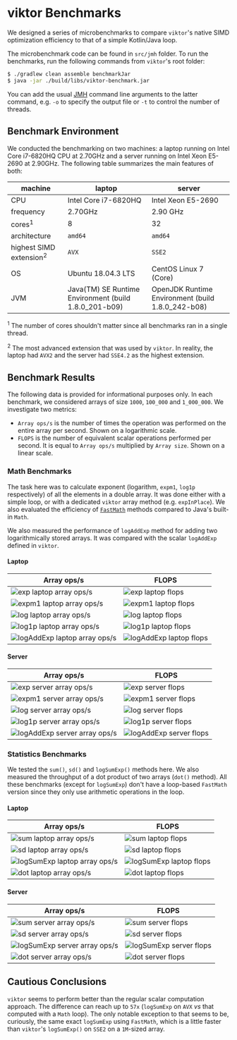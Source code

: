 # viktor Benchmarks

We designed a series of microbenchmarks to compare `viktor`'s
native SIMD optimization efficiency to that of a simple Kotlin/Java loop.

The microbenchmark code can be found in `src/jmh` folder. To run the benchmarks, run
the following commands from `viktor`'s root folder:
```bash
$ ./gradlew clean assemble benchmarkJar
$ java -jar ./build/libs/viktor-benchmark.jar
```
You can add the usual [JMH](https://openjdk.java.net/projects/code-tools/jmh/)
command line arguments to the latter command, e.g. `-o` to specify
the output file or `-t` to control the number of threads.

## Benchmark Environment

We conducted the benchmarking on two machines:
a laptop running on Intel Core i7-6820HQ CPU at 2.70GHz
and a server running on Intel Xeon E5-2690 at 2.90GHz.
The following table summarizes the main features of both:

machine | laptop | server
--------|--------|-------
CPU | Intel Core i7-6820HQ | Intel Xeon E5-2690
frequency | 2.70GHz | 2.90 GHz
cores<sup>1</sup>  | 8 | 32
architecture | `amd64` | `amd64`
highest SIMD extension<sup>2</sup> | `AVX` | `SSE2`
OS | Ubuntu 18.04.3 LTS | CentOS Linux 7 (Core)
JVM | Java(TM) SE Runtime Environment (build 1.8.0_201-b09) | OpenJDK Runtime Environment (build 1.8.0_242-b08)

<sup>1</sup> The number of cores shouldn't matter since all benchmarks ran in a single thread.

<sup>2</sup> The most advanced extension that was used by `viktor`. In reality, the laptop
  had `AVX2` and the server had `SSE4.2` as the highest extension.
  
## Benchmark Results

The following data is provided for informational purposes only.
In each benchmark, we considered arrays of size `1000`, `100_000` and `1_000_000`.
We investigate two metrics:
* `Array ops/s` is the number of times the operation was performed on the entire array
  per second. Shown on a logarithmic scale.
* `FLOPS` is the number of equivalent scalar operations performed per second. It is equal
to `Array ops/s` multiplied by `Array size`. Shown on a linear scale.  

### Math Benchmarks

The task here was to calculate exponent (logarithm, `expm1`, `log1p` respectively)
of all the elements in a double array. It was done either with a simple loop,
or with a dedicated `viktor` array method (e.g. `expInPlace`). We also evaluated the
efficiency of
[`FastMath`](https://commons.apache.org/proper/commons-math/javadocs/api-3.3/org/apache/commons/math3/util/FastMath.html)
methods compared to Java's built-in `Math`.

We also measured the performance of `logAddExp` method for adding
two logarithmically stored arrays. It was compared with the scalar `logAddExp`
defined in `viktor`.

#### Laptop

Array ops/s | FLOPS 
------------|------
![exp laptop array ops/s](./figures/ExpBenchmark_arrayopss_workstation.png) | ![exp laptop flops](./figures/ExpBenchmark_flops_workstation.png)
![expm1 laptop array ops/s](./figures/Expm1Benchmark_arrayopss_workstation.png) | ![expm1 laptop flops](./figures/Expm1Benchmark_flops_workstation.png)
![log laptop array ops/s](./figures/LogBenchmark_arrayopss_workstation.png) | ![log laptop flops](./figures/LogBenchmark_flops_workstation.png)
![log1p laptop array ops/s](./figures/Log1pBenchmark_arrayopss_workstation.png) | ![log1p laptop flops](./figures/Log1pBenchmark_flops_workstation.png)
![logAddExp laptop array ops/s](./figures/LogAddExpBenchmark_arrayopss_workstation.png) | ![logAddExp laptop flops](./figures/LogAddExpBenchmark_flops_workstation.png)

#### Server

Array ops/s | FLOPS 
------------|------
![exp server array ops/s](./figures/ExpBenchmark_arrayopss_server.png) | ![exp server flops](./figures/ExpBenchmark_flops_server.png)
![expm1 server array ops/s](./figures/Expm1Benchmark_arrayopss_server.png) | ![expm1 server flops](./figures/Expm1Benchmark_flops_server.png)
![log server array ops/s](./figures/LogBenchmark_arrayopss_server.png) | ![log server flops](./figures/LogBenchmark_flops_server.png)
![log1p server array ops/s](./figures/Log1pBenchmark_arrayopss_server.png) | ![log1p server flops](./figures/Log1pBenchmark_flops_server.png)
![logAddExp server array ops/s](./figures/LogAddExpBenchmark_arrayopss_server.png) | ![logAddExp server flops](./figures/LogAddExpBenchmark_flops_server.png)

### Statistics Benchmarks

We tested the `sum()`, `sd()` and `logSumExp()` methods here. We also measured
the throughput of a dot product of two arrays (`dot()` method). All these benchmarks
(except for `logSumExp`) don't have a loop-based `FastMath` version since they only
use arithmetic operations in the loop.

#### Laptop

Array ops/s | FLOPS 
------------|------
![sum laptop array ops/s](./figures/SumBenchmark_arrayopss_workstation.png) | ![sum laptop flops](./figures/SumBenchmark_flops_workstation.png)
![sd laptop array ops/s](./figures/SDBenchmark_arrayopss_workstation.png) | ![sd laptop flops](./figures/SDBenchmark_flops_workstation.png)
![logSumExp laptop array ops/s](./figures/LogSumExpBenchmark_arrayopss_workstation.png) | ![logSumExp laptop flops](./figures/LogSumExpBenchmark_flops_workstation.png)
![dot laptop array ops/s](./figures/DotBenchmark_arrayopss_workstation.png) | ![dot laptop flops](./figures/DotBenchmark_flops_workstation.png)

#### Server

Array ops/s | FLOPS 
------------|------
![sum server array ops/s](./figures/SumBenchmark_arrayopss_server.png) | ![sum server flops](./figures/SumBenchmark_flops_server.png)
![sd server array ops/s](./figures/SDBenchmark_arrayopss_server.png) | ![sd server flops](./figures/SDBenchmark_flops_server.png)
![logSumExp server array ops/s](./figures/LogSumExpBenchmark_arrayopss_server.png) | ![logSumExp server flops](./figures/LogSumExpBenchmark_flops_server.png)
![dot server array ops/s](./figures/DotBenchmark_arrayopss_server.png) | ![dot server flops](./figures/DotBenchmark_flops_server.png)

## Cautious Conclusions

`viktor` seems to perform better than the
regular scalar computation approach. The difference can reach up to `57x` (`logSumExp`
on `AVX` _vs_ that computed with a `Math` loop).
The only notable exception to that seems to be, curiously, the same exact
`logSumExp` using `FastMath`, which is a little faster than `viktor`'s
`logSumExp()` on `SSE2` on a `1M`-sized array.